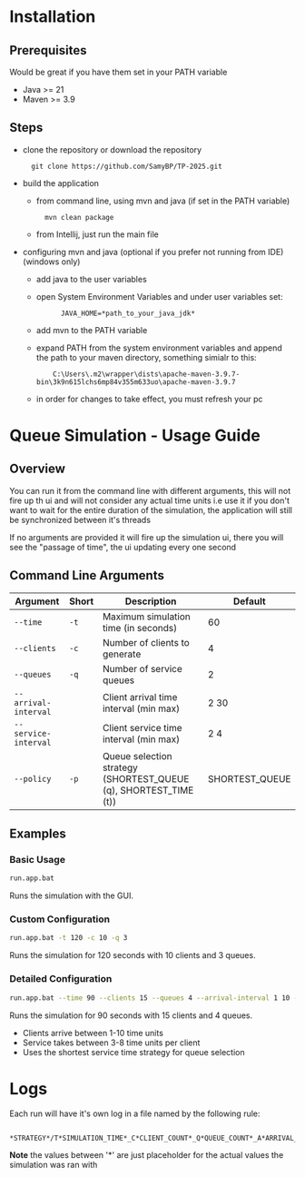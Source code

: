 # Installation 

## Prerequisites

Would be great if you have them set in your PATH variable

* Java >= 21
* Maven >= 3.9

## Steps

* clone the repository or download the repository

        git clone https://github.com/SamyBP/TP-2025.git
* build the application
    * from command line, using mvn and java (if set in the PATH variable)
  
            mvn clean package
    * from Intellij, just run the main file

* configuring mvn and java (optional if you prefer not running from IDE) (windows only)
  * add java to the user variables
  * open System Environment Variables and under user variables set:
            
              JAVA_HOME=*path_to_your_java_jdk*
  
  * add mvn to the PATH variable
  * expand PATH from the system environment variables and append the path to your maven directory, something simialr to this:
  
            C:\Users\.m2\wrapper\dists\apache-maven-3.9.7-bin\3k9n615lchs6mp84v355m633uo\apache-maven-3.9.7         
  * in order for changes to take effect, you must refresh your pc  

# Queue Simulation - Usage Guide

## Overview
You can run it from the command line with different arguments, this will not fire up th ui and will not consider any actual time units i.e use it if you 
don't want to wait for the entire duration of the simulation, the application will still be synchronized between it's threads

If no arguments are provided it will fire up the simulation ui, there you will see the "passage of time", the ui updating every one second

## Command Line Arguments

| Argument | Short | Description                                                      | Default |
|----------|-------|------------------------------------------------------------------|---------|
| `--time` | `-t` | Maximum simulation time (in seconds)                             | 60 |
| `--clients` | `-c` | Number of clients to generate                                    | 4 |
| `--queues` | `-q` | Number of service queues                                         | 2 |
| `--arrival-interval` | | Client arrival time interval (min max)                           | 2 30 |
| `--service-interval` | | Client service time interval (min max)                           | 2 4 |
| `--policy` | `-p` | Queue selection strategy (SHORTEST_QUEUE (q), SHORTEST_TIME (t)) | SHORTEST_QUEUE |

## Examples

### Basic Usage
```bash
run.app.bat
```
Runs the simulation with the GUI.

### Custom Configuration
```bash
run.app.bat -t 120 -c 10 -q 3
```
Runs the simulation for 120 seconds with 10 clients and 3 queues.

### Detailed Configuration
```bash
run.app.bat --time 90 --clients 15 --queues 4 --arrival-interval 1 10 --service-interval 3 8 --policy t
```
Runs the simulation for 90 seconds with 15 clients and 4 queues.
- Clients arrive between 1-10 time units
- Service takes between 3-8 time units per client
- Uses the shortest service time strategy for queue selection

# Logs

Each run will have it's own log in a file named by the following rule:

        *STRATEGY*/T*SIMULATION_TIME*_C*CLIENT_COUNT*_Q*QUEUE_COUNT*_A*ARRIVAL_INTERVAL*_S*SERVICE_INTERVAL*_*UNIX_TIMESTAMP*.log

**Note** the values between '*' are just placeholder for the actual values the simulation was ran with